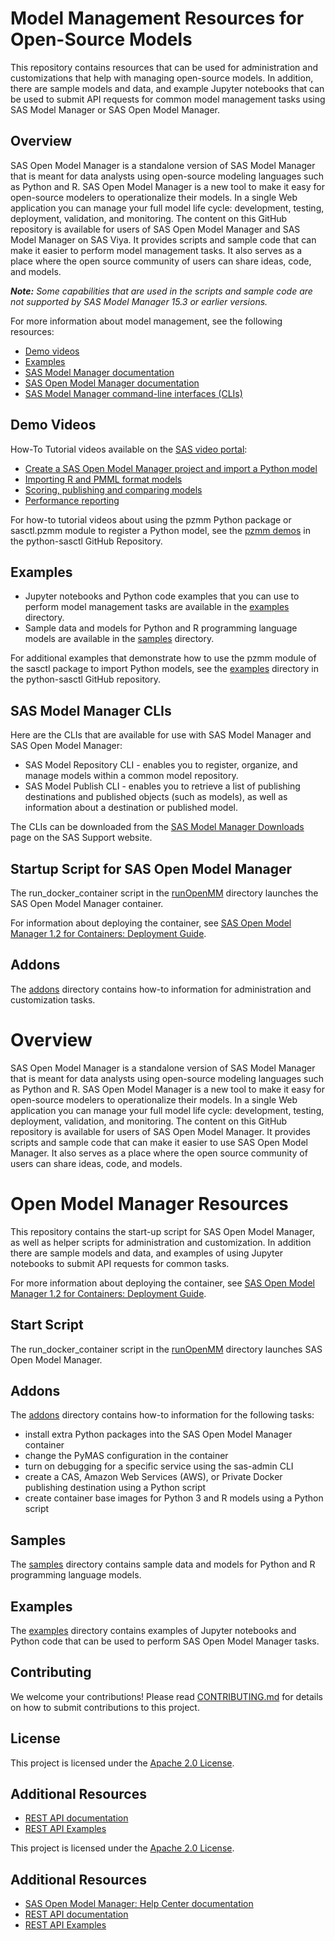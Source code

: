 # Model Management Resources for Open-Source Models
This repository contains resources that can be used for administration and customizations that help with managing open-source models. In addition, there are sample models and data, and example Jupyter notebooks that can be used to submit API requests for common model management tasks using SAS Model Manager or SAS Open Model Manager.

## Overview
SAS Open Model Manager is a standalone version of SAS Model Manager that is meant for data analysts using open-source modeling languages such as Python and R. SAS Open Model Manager is a new tool to make it easy for open-source modelers to operationalize their models. In a single Web application you can manage your full model life cycle: development, testing, deployment, validation, and monitoring.
The content on this GitHub repository is available for users of SAS Open Model Manager and SAS Model Manager on SAS Viya. It provides scripts and sample code that can make it easier to perform model management tasks. It also serves as a place where the open source community of users can share ideas, code, and models.

_**Note:** Some capabilities that are used in the scripts and sample code are not supported by SAS Model Manager 15.3 or earlier versions._

For more information about model management, see the following resources:

* [Demo videos](#demo-videos)
* [Examples](#examples)
* [SAS Model Manager documentation](https://support.sas.com/en/software/model-manager-support.html#documentation)
* [SAS Open Model Manager documentation](https://support.sas.com/en/software/model-manager-support.html#documentation)
* [SAS Model Manager command-line interfaces (CLIs)](#sas-model-manager-clis)

## Demo Videos
How-To Tutorial videos available on the [SAS video portal](https://video.sas.com/detail/videos/sas-open-model-manager):

* [Create a SAS Open Model Manager project and import a Python model](http://players.brightcove.net/1872491364001/default_default/index.html?videoId=6160664893001)
* [Importing R and PMML format models](http://players.brightcove.net/1872491364001/default_default/index.html?videoId=6160666070001)
* [Scoring, publishing and comparing models](http://players.brightcove.net/1872491364001/default_default/index.html?videoId=6160664319001)
* [Performance reporting](http://players.brightcove.net/1872491364001/default_default/index.html?videoId=6160664560001)

For how-to tutorial videos about using the pzmm Python package or sasctl.pzmm module to register a Python model, see the [pzmm demos](https://github.com/sassoftware/python-sasctl/blob/master/src/sasctl/pzmm/README.md#demos) in the python-sasctl GitHub Repository. 

## Examples

* Jupyter notebooks and Python code examples that you can use to perform model management tasks are available in the [examples](examples/) directory.
* Sample data and models for Python and R programming language models are available in the [samples](samples/) directory.

For additional examples that demonstrate how to use the pzmm module of the sasctl package to import Python models, see the [examples](https://github.com/sassoftware/python-sasctl/tree/master/examples) directory in the python-sasctl GitHub repository.

## SAS Model Manager CLIs

Here are the CLIs that are available for use with SAS Model Manager and SAS Open Model Manager:

* SAS Model Repository CLI - enables you to register, organize, and manage models within a common model repository.
* SAS Model Publish CLI - enables you to retrieve a list of publishing destinations and published objects (such as models), as well as information about a destination or published model.

The CLIs can be downloaded from the [SAS Model Manager Downloads](https://support.sas.com/downloads/browse.htm?fil=&cat=557) page on the SAS Support website.

## Startup Script for SAS Open Model Manager
The run_docker_container script in the [runOpenMM](runOpenMM/) directory launches the SAS Open Model Manager container.

For information about deploying the container, see [SAS Open Model Manager 1.2 for Containers: Deployment Guide](http://documentation.sas.com/?docsetId=dplymdlmgmt0phy0dkr&docsetTarget=titlepage.htm&docsetVersion=1.2&locale=en).

## Addons
The [addons](addons/) directory contains how-to information for administration and customization tasks.
# Overview

SAS Open Model Manager is a standalone version of SAS Model Manager that is meant for data analysts using open-source modeling languages such as Python and R. SAS Open Model Manager is a new tool to make it easy for open-source modelers to operationalize their models. In a single Web application you can manage your full model life cycle: development, testing, deployment, validation, and monitoring.
The content on this GitHub repository is available for users of SAS Open Model Manager. It provides scripts and sample code that can make it easier to use SAS Open Model Manager. It also serves as a place where the open source community of users can share ideas, code, and models.

# Open Model Manager Resources

This repository contains the start-up script for SAS Open Model Manager, as well as helper scripts for administration and customization. In addition there are sample models and data, and examples of using Jupyter notebooks to submit API requests for common tasks. 

For more information about deploying the container, see [SAS Open Model Manager 1.2 for Containers: Deployment Guide](http://documentation.sas.com/?docsetId=dplymdlmgmt0phy0dkr&docsetTarget=titlepage.htm&docsetVersion=1.2&locale=en).

## Start Script
The run_docker_container script in the [runOpenMM](runOpenMM/) directory launches SAS Open Model Manager.

## Addons
The [addons](addons/) directory contains how-to information for the following tasks:
* install extra Python packages into the SAS Open Model Manager container
* change the PyMAS configuration in the container
* turn on debugging for a specific service using the sas-admin CLI
* create a CAS, Amazon Web Services (AWS), or Private Docker publishing destination using a Python script
* create container base images for Python 3 and R models using a Python script

## Samples
The [samples](samples/) directory contains sample data and models for Python and R programming language models.  

## Examples
The [examples](examples/) directory contains examples of Jupyter notebooks and Python code that can be used to perform SAS Open Model Manager tasks.

## Contributing
We welcome your contributions! Please read [CONTRIBUTING.md](CONTRIBUTING.md) for details on how to submit contributions to this project.

## License
This project is licensed under the [Apache 2.0 License](LICENSE).

## Additional Resources
* [REST API documentation](https://developer.sas.com/apis/rest/DecisionManagement/)
* [REST API Examples](https://github.com/sassoftware/devsascom-rest-api-samples/tree/master/DecisionManagement)

This project is licensed under the [Apache 2.0 License](LICENSE).

## Additional Resources
* [SAS Open Model Manager: Help Center documentation](https://documentation.sas.com/?cdcId=openmmcdc&cdcVersion=1.2&docsetId=openmmug&docsetTarget=titlepage.htm&locale=en)
* [REST API documentation](https://developer.sas.com/apis/rest/DecisionManagement/)
* [REST API Examples](https://github.com/sassoftware/devsascom-rest-api-samples/tree/master/DecisionManagement)